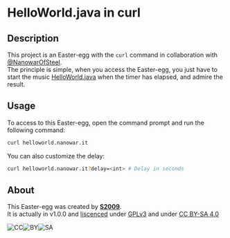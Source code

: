 # HelloWorld.java in curl

## Description

This project is an Easter-egg with the `curl` command in collaboration with [@NanowarOfSteel](https://github.com/NanowarOfSteel).  
The principle is simple, when you access the Easter-egg, you just have to start the music [HelloWorld.java](https://www.youtube.com/watch?v=yup8gIXxWDU) when the timer has elapsed, and admire the result.

## Usage

To access to this Easter-egg, open the command prompt and run the following command:

```bash
curl helloworld.nanowar.it
```

You can also customize the delay:

```bash
curl helloworld.nanowar.it?delay=<int> # Delay in seconds
```

## About

This Easter-egg was created by [**S2009**](https://s2009.fr/).  
It is actually in v1.0.0 and [liscenced](../../?tab=GPL-3.0-1-ov-file) under [GPLv3](https://www.gnu.org/licenses/gpl-3.0.en.html) and under [CC BY-SA 4.0](https://creativecommons.org/licenses/by-sa/4.0/)

![CC](https://mirrors.creativecommons.org/presskit/icons/cc.svg)![BY](https://mirrors.creativecommons.org/presskit/icons/by.svg)![SA](https://mirrors.creativecommons.org/presskit/icons/sa.svg)
